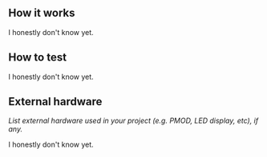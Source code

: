 <!---

This file is used to generate your project datasheet. Please fill in the information below and delete any unused
sections.

You can also include images in this folder and reference them in the markdown. Each image must be less than
512 kb in size, and the combined size of all images must be less than 1 MB.
-->

## How it works

I honestly don't know yet.

## How to test

I honestly don't know yet.

## External hardware

_List external hardware used in your project (e.g. PMOD, LED display, etc), if any._

I honestly don't know yet.
